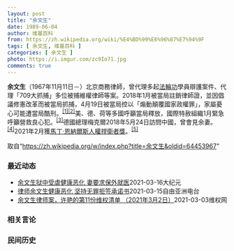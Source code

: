 ```yaml
---
layout: post
title: "余文生"
date: 1989-06-04
author: 维基百科
from: https://zh.wikipedia.org/wiki/%E4%BD%99%E6%96%87%E7%94%9F
tags: [ 余文生, 维基百科 ]
categories: [ 余文生 ]
photo: https://i.imgur.com/zc9Io71.jpg
comments: true
---
```

<div class="mw-parser-output">
<p><b>余文生</b>（1967年11月11日<span class="useeditintro" title="Template:BLP editintro">－</span>）北京商務律師，曾代理多起<a href="/wiki/%E6%B3%95%E8%BC%AA%E5%8A%9F" class="mw-redirect" title="法輪功">法輪功</a>學員辯護案件、代理「709大抓捕」多位被捕維權律師等案。2018年1月被當局註銷律師證，並因倡議修憲改革而被當局抓捕，4月19日被當局控以「煽動顛覆國家政權罪」，家屬憂心可能遭當局酷刑。<sup id="cite_ref-EPO0420_1-0" class="reference"><a href="#cite_note-EPO0420-1">[1]</a></sup><sup id="cite_ref-bbc17_2-0" class="reference"><a href="#cite_note-bbc17-2">[2]</a></sup>美、德、荷等多國呼籲當局釋放，國際特赦組織1月緊急呼籲營救良心犯。<sup id="cite_ref-amnesty_3-0" class="reference"><a href="#cite_note-amnesty-3">[3]</a></sup>德國總理梅克爾2018年5月24日訪問中國，曾會見余妻。<sup id="cite_ref-4" class="reference"><a href="#cite_note-4">[4]</a></sup>2021年2月獲<a href="/wiki/%E9%A9%AC%E4%B8%81%C2%B7%E6%81%A9%E7%BA%B3%E5%B0%94%E6%96%AF%E4%BA%BA%E6%9D%83%E6%8D%8D%E5%8D%AB%E8%80%85%E5%A5%96" title="马丁·恩纳尔斯人权捍卫者奖">馬丁·恩納爾斯人權捍衛者獎</a>。<sup id="cite_ref-5" class="reference"><a href="#cite_note-5">[5]</a></sup>
</p>
</div><noscript><img src="//zh.wikipedia.org/wiki/Special:CentralAutoLogin/start?type=1x1" alt="" title="" width="1" height="1" style="border: none; position: absolute;"></noscript>
<div class="printfooter">取自“<a dir="ltr" href="https://zh.wikipedia.org/w/index.php?title=余文生&amp;oldid=64453967">https://zh.wikipedia.org/w/index.php?title=余文生&amp;oldid=64453967</a>”</div><div id="recent-news"><h3>最近动态</h3><ul><li><a href="https://nodebe4.github.io/waimei/2021-03-16/%E4%BD%99%E6%96%87%E7%94%9F%E7%8B%B1%E4%B8%AD%E5%8F%97%E8%99%90%E5%81%A5%E5%BA%B7%E6%81%B6%E5%8C%96-%E5%A6%BB%E8%A6%81%E6%B1%82%E4%BF%9D%E5%A4%96%E5%B0%B1%E5%8C%BB" title="余文生狱中受虐健康恶化 妻要求保外就医—— 【大纪元2021年03月16日讯】（大纪元记者洪宁采访报导）3月15日，许艳在南京监狱首次现场见到了丈夫余文生律师。许艳对大纪元表示，这次亲眼见到余文...">余文生狱中受虐健康恶化 妻要求保外就医</a><time>2021-03-16</time><a class="tag">大纪元</a></li>
<li><a href="https://nodebe4.github.io/waimei/2021-03-15/%E5%BE%8B%E5%B8%88%E4%BD%99%E6%96%87%E7%94%9F%E5%81%A5%E5%BA%B7%E6%81%B6%E5%8C%96-%E5%9D%9A%E6%8C%81%E6%97%A0%E7%BD%AA%E6%8B%92%E7%AD%BE%E6%89%BF%E8%AF%BA%E4%B9%A6" title="律师余文生健康恶化 坚持无罪拒签承诺书—— 因“颠覆国家政权”罪成被判囚的中国维权律师余文生在狱中健康恶化，尤其右手出现严重后遗症，就连应付日常生活也有困难。家属促请当局容许他取保就医。余文生一...">律师余文生健康恶化  坚持无罪拒签承诺书</a><time>2021-03-15</time><a class="tag">自由亚洲电台</a></li>
<li><a href="https://nodebe4.github.io/waimei/2021-03-03/%E4%BD%99%E6%96%87%E7%94%9F%E5%BE%8B%E5%B8%88%E6%A1%88-%E8%AE%B8%E8%89%B3%E7%9A%84%E7%AC%AC11%E4%BB%BD%E7%BB%B4%E6%9D%83%E6%B8%85%E5%8D%95-2021%E5%B9%B43%E6%9C%882%E6%97%A5" title="余文生律师案，许艳的第11份维权清单 （2021年3月2日）—— 概要：3年不放弃努力与顽强坚持，感谢有大家的一直陪伴与帮助。差5天就3年整时，妻子才第一次获得与余文生视频会见。许艳荣幸与约18...">余文生律师案，许艳的第11份维权清单   （2021年3月2日）</a><time>2021-03-03</time><a class="tag">维权网</a></li>
</ul></div><div id="open-opinion"><h3>相关言论</h3><ul></ul></div><div id="mjls-record"><h3>民间历史</h3><ul></ul></div>